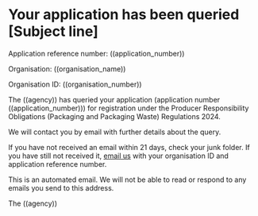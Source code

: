  
# Your application has been queried [Subject line]


Application reference number: ((application_number))

Organisation: ((organisation_name))

Organisation ID: ((organisation_number))

The ((agency)) has queried your application (application number ((application_number))) for registration under the Producer Responsibility Obligations (Packaging and Packaging Waste) Regulations 2024.
 
We will contact you by email with further details about the query.

If you have not received an email within 21 days, check your junk folder. If you have still not received it, [email us](mailto:((agency_email)) ) with your organisation ID and application reference number.

This is an automated email. We will not be able to read or respond to any emails you send to this address.

The ((agency))
